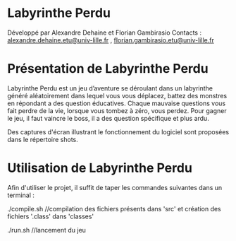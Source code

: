Labyrinthe Perdu
===========

Développé par Alexandre Dehaine et Florian Gambirasio
Contacts : alexandre.dehaine.etu@univ-lille.fr , florian.gambirasio.etu@univ-lille.fr

# Présentation de Labyrinthe Perdu

Labyrinthe Perdu est un jeu d’aventure se déroulant dans un labyrinthe généré aléatoirement dans lequel vous vous déplacez, battez des monstres en répondant a des question éducatives. Chaque mauvaise questions vous fait perdre de la vie, lorsque vous tombez à zéro, vous perdez. Pour gagner le jeu, il faut vaincre le boss, il a des question spécifique et plus ardu.

Des captures d'écran illustrant le fonctionnement du logiciel sont proposées dans le répertoire shots.

# Utilisation de Labyrinthe Perdu

Afin d'utiliser le projet, il suffit de taper les commandes suivantes dans un terminal :

./compile.sh
//compilation des fichiers présents dans 'src' et création des fichiers '.class' dans 'classes'

./run.sh
//lancement du jeu
